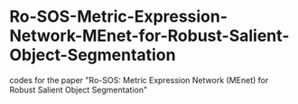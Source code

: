 # Ro-SOS-Metric-Expression-Network-MEnet-for-Robust-Salient-Object-Segmentation
codes for the paper "Ro-SOS: Metric Expression Network (MEnet) for Robust Salient Object Segmentation"
